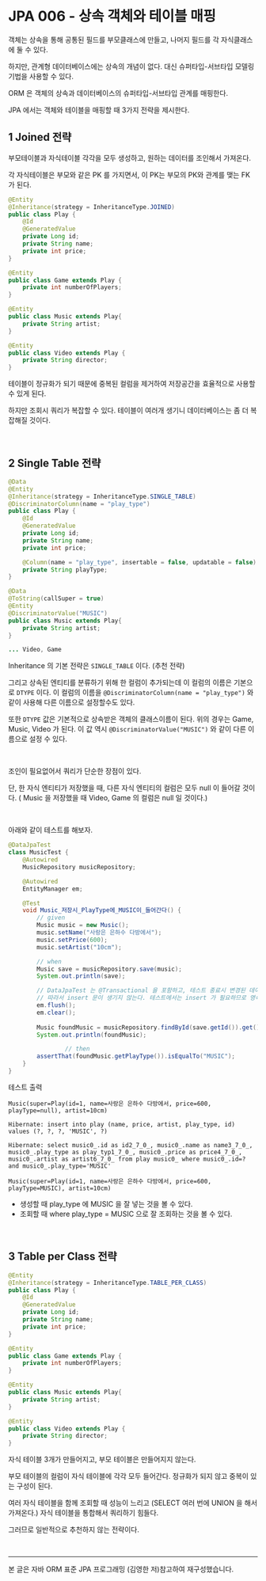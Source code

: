 # JPA 006 - 상속 객체와 테이블 매핑



객체는 상속을 통해 공통된 필드를 부모클래스에 만들고, 나머지 필드를 각 자식클래스에 둘 수 있다.

하지만, 관계형 데이터베이스에는 상속의 개념이 없다. 대신 슈퍼타입-서브타입 모델링 기법을 사용할 수 있다.

ORM 은 객체의 상속과 데이터베이스의 슈퍼타입-서브타입 관계를 매핑한다.



JPA 에서는 객체와 테이블을 매핑할 때 3가지 전략을 제시한다.

## 1 Joined 전략

부모테이블과 자식테이블 각각을 모두 생성하고, 원하는 데이터를 조인해서 가져온다.

각 자식테이블은 부모와 같은 PK 를 가지면서, 이 PK는 부모의 PK와 관계를 맺는 FK 가 된다.

```java
@Entity
@Inheritance(strategy = InheritanceType.JOINED)
public class Play {
    @Id
    @GeneratedValue
    private Long id;
    private String name;
    private int price;
}

@Entity
public class Game extends Play {
    private int numberOfPlayers;
}

@Entity
public class Music extends Play{
    private String artist;
}

@Entity
public class Video extends Play {
    private String director;
}
```

테이블이 정규화가 되기 때문에 중복된 컬럼을 제거하여 저장공간을 효율적으로 사용할 수 있게 된다. 

하지만 조회시 쿼리가 복잡할 수 있다. 테이블이 여러개 생기니 데이터베이스는 좀 더 복잡해질 것이다. 	



<br />





## 2 Single Table 전략

```java
@Data
@Entity
@Inheritance(strategy = InheritanceType.SINGLE_TABLE)
@DiscriminatorColumn(name = "play_type")
public class Play {
    @Id
    @GeneratedValue
    private Long id;
    private String name;
    private int price;

    @Column(name = "play_type", insertable = false, updatable = false)
    private String playType;
}

@Data
@ToString(callSuper = true)
@Entity
@DiscriminatorValue("MUSIC")
public class Music extends Play{
    private String artist;
}

... Video, Game
```

Inheritance 의 기본 전략은 `SINGLE_TABLE` 이다. (추천 전략)

그리고 상속된 엔티티를 분류하기 위해 한 컬럼이 추가되는데 이 컬럼의 이름은 기본으로 `DTYPE` 이다. 이 컬럼의 이름을 `@DiscriminatorColumn(name = "play_type")` 와 같이 사용해 다른 이름으로 설정할수도 있다. 

또한 `DTYPE` 값은 기본적으로 상속받은 객체의 클래스이름이 된다. 위의 경우는 Game, Music, Video 가 된다. 이 값 역시 `@DiscriminatorValue("MUSIC")` 와 같이 다른 이름으로 설정 수 있다.

<br />

조인이 필요없어서 쿼리가 단순한 장점이 있다.

단, 한 자식 엔티티가 저장했을 때, 다른 자식 엔티티의 컬럼은 모두 null 이 들어갈 것이다. ( Music 을 저장했을 때 Video, Game 의 컬럼은 null 일 것이다.)

<br />

아래와 같이 테스트를 해보자.

```java
@DataJpaTest
class MusicTest {
    @Autowired
    MusicRepository musicRepository;

    @Autowired
    EntityManager em;

    @Test
    void Music_저장시_PlayType에_MUSIC이_들어간다() {
      	// given
        Music music = new Music();
        music.setName("사랑은 은하수 다방에서");
        music.setPrice(600);
        music.setArtist("10cm");

      	// when
        Music save = musicRepository.save(music);
        System.out.println(save);

        // DataJpaTest 는 @Transactional 을 포함하고, 테스트 종료시 변경된 데이터를 rollback 한다.
        // 따라서 insert 문이 생기지 않는다. 테스트에서는 insert 가 필요하므로 영속성컨텍스트를 초기화해준다.
        em.flush();
        em.clear();
        
        Music foundMusic = musicRepository.findById(save.getId()).get();
        System.out.println(foundMusic);

				// then
        assertThat(foundMusic.getPlayType()).isEqualTo("MUSIC");
    }
}
```

테스트 출력

```shell
Music(super=Play(id=1, name=사랑은 은하수 다방에서, price=600, playType=null), artist=10cm)

Hibernate: insert into play (name, price, artist, play_type, id) values (?, ?, ?, 'MUSIC', ?)

Hibernate: select music0_.id as id2_7_0_, music0_.name as name3_7_0_, music0_.play_type as play_typ1_7_0_, music0_.price as price4_7_0_, music0_.artist as artist6_7_0_ from play music0_ where music0_.id=? and music0_.play_type='MUSIC'

Music(super=Play(id=1, name=사랑은 은하수 다방에서, price=600, playType=MUSIC), artist=10cm)
```

- 생성할 때 play_type 에 MUSIC 을 잘 넣는 것을 볼 수 있다.
- 조회할 때 where play_type = MUSIC 으로 잘 조회하는 것을 볼 수 있다.





<br />

## 3 Table per Class 전략

```java
@Entity
@Inheritance(strategy = InheritanceType.TABLE_PER_CLASS)
public class Play {
    @Id
    @GeneratedValue
    private Long id;
    private String name;
    private int price;
}

@Entity
public class Game extends Play {
    private int numberOfPlayers;
}

@Entity
public class Music extends Play{
    private String artist;
}

@Entity
public class Video extends Play {
    private String director;
}
```

자식 테이블 3개가 만들어지고, 부모 테이블은 만들어지지 않는다.

부모 테이블의 컬럼이 자식 테이블에 각각 모두 들어간다. 정규화가 되지 않고 중복이 있는 구성이 된다.

여러 자식 테이블을 함께 조회할 때 성능이 느리고 (SELECT 여러 번에 UNION 을 해서 가져온다.) 자식 테이블을 통합해서 쿼리하기 힘들다.

그러므로 일반적으로 추천하지 않는 전략이다.



<br />

---

본 글은 자바 ORM 표준 JPA 프로그래밍 (김영한 저)참고하여 재구성했습니다.



<br />

<br />









